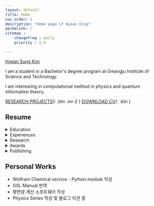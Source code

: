 ```yaml
---
layout: default
title: Home
nav_order: 1
description: "Home page of Hyean blog"
permalink: /
sitemap : 
    changefreq : daily 
    priority : 1.0

---
```


<script src="https://platform.linkedin.com/badges/js/profile.js" async defer type="text/javascript"></script>

<div class="badge-base LI-profile-badge" data-locale="ko_KR" data-size="medium" data-theme="light" data-type="VERTICAL" data-vanity="hyean-sung-kim-91abaa183" data-version="v1"><a class="badge-base__link LI-simple-link" href="https://kr.linkedin.com/in/hyean-sung-kim-91abaa183?trk=profile-badge">Hyean Sung Kim</a></div>
              

I am a student in a Bachelor's degree program at Gwangju Institute of Science and Technology.

I am interesting in computational method in physics and quantum information theory.



[RESEARCH PROJECTS](https://hyeansung.github.io/docs/Projects){: .btn .mr-2 } 
[DOWNLOAD CV](https://hyeansung.github.io/resources/CV.pdf){: .btn }
    

## Resume

<details>
    <summary>Education</summary>
    <ul>
    <li> Hanyang University High School Attached to College of Education Hanyang University (Graduated 2018) </li>
    <li> GIST: Gwangju-Institute of Science and Technology- In Physics Concentration Course (2019-Current) </li>
    </ul>
</details>

<details>
    <summary>Experiences</summary>
    <ul>
    <li>이카루스 물리2 모의고사 2020년도 1회차 검토진</li>
    <li>Hackerton (Junction X 2019) Volunteer</li>
    <li>Hackerton Makerton (GIST 2019): Mobility unified black-box system using IOT</li>
    <li>GIST Bioinformation LAB internship (Dec. 21. 2020-Current)</li>
    <li>Wolframe Mathematica Education Video translation </li>
    <li>2021 Spring Semester Calculus lecture Teaching Assistant</li>
    <li>Hanyang University, Quantum information technology techbook converting team: software development(2021-Current)</li>
    </ul>

</details>

<details>
    <summary>Research</summary>
</details>

<details>
    <summary>Awards</summary>
</details>


<details>
    <summary>Publishing</summary>
</details>


## Personal Works

* Wolfram Chemical service - Python module 작성
* GSL Manual 번역
* 평면광 계산 소프트웨어 작성
* Physics Series 작성 및 블로그 이관 중
